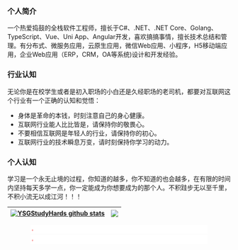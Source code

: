 ### 个人简介
一个热爱捣鼓的全栈软件工程师，擅长于C#、.NET、.NET Core、Golang、TypeScript、Vue、Uni App、Angular开发，喜欢搞搞事情，擅长技术总结和管理。有分布式、微服务应用，云原生应用，微信Web应用、小程序，H5移动端应用，企业Web应用（ERP，CRM，OA等系统)设计和开发经验。

### 行业认知
无论你是在校学生或者是初入职场的小白还是久经职场的老司机，都要对互联网这个行业有一个正确的认知和觉悟：

- 身体是革命的本钱，时刻注意自己的身心健康。
- 互联网行业能人比比皆是，请保持你的敬畏心。
- 不要相信互联网是年轻人的行业，请保持你的初心。
- 互联网行业的技术瞬息万变，请时刻保持你学习的动力。

### 个人认知
学习是一个永无止境的过程，你知道的越多，你不知道的也会越多，在有限的时间内坚持每天多学一点，你一定能成为你想要成为的那个人。不积跬步无以至千里，不积小流无以成江河！！！

| <a href="https://github.com/YSGStudyHards"><img align="center" src="https://github-readme-stats.vercel.app/api?username=YSGStudyHards&show_icons=true&include_all_commits=true&theme=buefy&hide_border=true&locale=cn" alt="YSGStudyHards github stats" /></a> | <a href="https://github.com/YSGStudyHards"><img align="center" src="https://github-readme-stats.vercel.app/api/top-langs/?username=YSGStudyHards&layout=compact&theme=buefy&hide_border=true&locale=cn" /></a> |
| -------------------------------------------------------------------------------------------------------------------------------------------------------------------------------------------------------------------------------------------------------------- | -------------------------------------------------------------------------------------------------------------------------------------------------------------------------------------------------------------- |



<div align="center">
  <img src="./img/line.gif" alt="欢迎访问追逐时光者博客 https://www.cnblogs.com/Can-daydayup/" />
  <img src="./img/line.gif" alt="欢迎访问追逐时光者博客 https://www.cnblogs.com/Can-daydayup/" />
</div>


